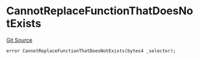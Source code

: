 # CannotReplaceFunctionThatDoesNotExists
[Git Source](https://github.com/thrackle-io/tron/blob/fceb75bbcbc9fcccdbb0ae49e82ea903ed8190d1/src/economic/ruleStorage/RuleStorageDiamondLib.sol)


```solidity
error CannotReplaceFunctionThatDoesNotExists(bytes4 _selector);
```

